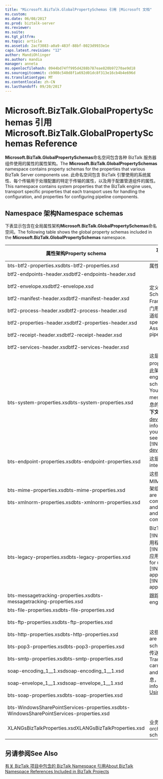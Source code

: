 ```yaml
---
title: "Microsoft.BizTalk.GlobalPropertySchemas 引用 |Microsoft 文档"
ms.custom: 
ms.date: 06/08/2017
ms.prod: biztalk-server
ms.reviewer: 
ms.suite: 
ms.tgt_pltfrm: 
ms.topic: article
ms.assetid: 2acf3083-a0a9-483f-88bf-8023d9933e1e
caps.latest.revision: "12"
author: MandiOhlinger
ms.author: mandia
manager: anneta
ms.openlocfilehash: 0944bd74ff995d4288b787eae820b97270ae9d18
ms.sourcegitcommit: cb908c540d8f1a692d01dc8f313e16cb4b4e696d
ms.translationtype: MT
ms.contentlocale: zh-CN
ms.lasthandoff: 09/20/2017
---
```

# <a name="microsoftbiztalkglobalpropertyschemas-reference"></a><span data-ttu-id="42585-102">Microsoft.BizTalk.GlobalPropertySchemas 引用</span><span class="sxs-lookup"><span data-stu-id="42585-102">Microsoft.BizTalk.GlobalPropertySchemas Reference</span></span>
<span data-ttu-id="42585-103">**Microsoft.BizTalk.GlobalPropertySchemas**命名空间包含各种 BizTalk 服务器组件使用的属性的属性架构。</span><span class="sxs-lookup"><span data-stu-id="42585-103">The **Microsoft.BizTalk.GlobalPropertySchemas** namespace contains property schemas for the properties that various BizTalk Server components use.</span></span> <span data-ttu-id="42585-104">此命名空间包含 BizTalk 引擎使用的系统属性、每个传输用于处理配置的特定于传输的属性，以及用于配置管道组件的属性。</span><span class="sxs-lookup"><span data-stu-id="42585-104">This namespace contains system properties that the BizTalk engine uses, transport specific properties that each transport uses for handling the configuration, and properties for configuring pipeline components.</span></span>  

## <a name="namespace-schemas"></a><span data-ttu-id="42585-105">Namespace 架构</span><span class="sxs-lookup"><span data-stu-id="42585-105">Namespace schemas</span></span>  

 <span data-ttu-id="42585-106">下表显示包含在全局属性架构**Microsoft.BizTalk.GlobalPropertySchemas**命名空间。</span><span class="sxs-lookup"><span data-stu-id="42585-106">The following table shows the global property schemas included in the **Microsoft.BizTalk.GlobalPropertySchemas** namespace.</span></span>  
  
|<span data-ttu-id="42585-107">属性架构</span><span class="sxs-lookup"><span data-stu-id="42585-107">Property schema</span></span>|<span data-ttu-id="42585-108">功能区和说明</span><span class="sxs-lookup"><span data-stu-id="42585-108">Feature area and description</span></span>|  
|---------------------|----------------------------------|  
|<span data-ttu-id="42585-109">bts-btf2-properties.xsd</span><span class="sxs-lookup"><span data-stu-id="42585-109">bts-btf2-properties.xsd</span></span>|<span data-ttu-id="42585-110">属性架构。</span><span class="sxs-lookup"><span data-stu-id="42585-110">Property schema.</span></span>|  
|<span data-ttu-id="42585-111">btf2-endpoints-header.xsd</span><span class="sxs-lookup"><span data-stu-id="42585-111">btf2-endpoints-header.xsd</span></span><br /><br /> <span data-ttu-id="42585-112">btf2-envelope.xsd</span><span class="sxs-lookup"><span data-stu-id="42585-112">btf2-envelope.xsd</span></span><br /><br /> <span data-ttu-id="42585-113">btf2-manifest-header.xsd</span><span class="sxs-lookup"><span data-stu-id="42585-113">btf2-manifest-header.xsd</span></span><br /><br /> <span data-ttu-id="42585-114">btf2-process-header.xsd</span><span class="sxs-lookup"><span data-stu-id="42585-114">btf2-process-header.xsd</span></span><br /><br /> <span data-ttu-id="42585-115">btf2-properties-header.xsd</span><span class="sxs-lookup"><span data-stu-id="42585-115">btf2-properties-header.xsd</span></span><br /><br /> <span data-ttu-id="42585-116">btf2-receipt-header.xsd</span><span class="sxs-lookup"><span data-stu-id="42585-116">btf2-receipt-header.xsd</span></span><br /><br /> <span data-ttu-id="42585-117">btf2-services-header.xsd</span><span class="sxs-lookup"><span data-stu-id="42585-117">btf2-services-header.xsd</span></span>|<span data-ttu-id="42585-118">定义 BizTalk 框架构造的架构。</span><span class="sxs-lookup"><span data-stu-id="42585-118">Schemas that define the BizTalk Framework constructs.</span></span> <span data-ttu-id="42585-119">这些架构专门用于 BizTalk 框架组装器和拆装器管道组件。</span><span class="sxs-lookup"><span data-stu-id="42585-119">These schemas are specific to BizTalk Framework Assembler and Disassembler pipeline components.</span></span>|  
|<span data-ttu-id="42585-120">bts-system-properties.xsd</span><span class="sxs-lookup"><span data-stu-id="42585-120">bts-system-properties.xsd</span></span>|<span data-ttu-id="42585-121">这是系统属性架构。</span><span class="sxs-lookup"><span data-stu-id="42585-121">This is a system property schema.</span></span> <span data-ttu-id="42585-122">BizTalk 引擎使用此架构中的大多数属性。</span><span class="sxs-lookup"><span data-stu-id="42585-122">The BizTalk engine uses most properties in this schema.</span></span> <span data-ttu-id="42585-123">某些属性可用于消息路由。</span><span class="sxs-lookup"><span data-stu-id="42585-123">You can use some properties for message routing.</span></span> <span data-ttu-id="42585-124">有关可用于路由消息的属性的详细信息，请参阅**消息上下文属性** [!INCLUDE[ui-guidance-developers-reference](../includes/ui-guidance-developers-reference.md)]。</span><span class="sxs-lookup"><span data-stu-id="42585-124">For more information on the properties that you can use for message routing, see **Message Context Properties** [!INCLUDE[ui-guidance-developers-reference](../includes/ui-guidance-developers-reference.md)].</span></span>|  
|<span data-ttu-id="42585-125">bts-endpoint-properties.xsd</span><span class="sxs-lookup"><span data-stu-id="42585-125">bts-endpoint-properties.xsd</span></span>|<span data-ttu-id="42585-126">这是内部属性架构。</span><span class="sxs-lookup"><span data-stu-id="42585-126">This is an internal property schema.</span></span>|  
|<span data-ttu-id="42585-127">bts-mime-properties.xsd</span><span class="sxs-lookup"><span data-stu-id="42585-127">bts-mime-properties.xsd</span></span><br /><br /> <span data-ttu-id="42585-128">bts-xmlnorm-properties.xsd</span><span class="sxs-lookup"><span data-stu-id="42585-128">bts-xmlnorm-properties.xsd</span></span>|<span data-ttu-id="42585-129">这些属性架构用于以下管道组件：MIME、XML、平面文件、BizTalk 框架组装器和拆装器等管道组件。</span><span class="sxs-lookup"><span data-stu-id="42585-129">These are property schemas for pipeline components: MIME, XML, Flat File, and BizTalk Framework Assembler and Disassembler pipeline components.</span></span>|  
|<span data-ttu-id="42585-130">bts-legacy-properties.xsd</span><span class="sxs-lookup"><span data-stu-id="42585-130">bts-legacy-properties.xsd</span></span>|<span data-ttu-id="42585-131">BizTalk 可用于此架构升级[!INCLUDE[btsBizTalkServer2002](../includes/btsbiztalkserver2002-md.md)]应用程序迁移至[!INCLUDE[btsBizTalkServer2006r3](../includes/btsbiztalkserver2006r3-md.md)]应用程序。</span><span class="sxs-lookup"><span data-stu-id="42585-131">BizTalk uses this schema for upgrading [!INCLUDE[btsBizTalkServer2002](../includes/btsbiztalkserver2002-md.md)] applications to [!INCLUDE[btsBizTalkServer2006r3](../includes/btsbiztalkserver2006r3-md.md)] applications.</span></span>|  
|<span data-ttu-id="42585-132">bts-messagetracking-properties.xsd</span><span class="sxs-lookup"><span data-stu-id="42585-132">bts-messagetracking-properties.xsd</span></span>|<span data-ttu-id="42585-133">跟踪引擎使用此架构。</span><span class="sxs-lookup"><span data-stu-id="42585-133">The tracking engine uses this schema.</span></span>|  
|<span data-ttu-id="42585-134">bts-file-properties.xsd</span><span class="sxs-lookup"><span data-stu-id="42585-134">bts-file-properties.xsd</span></span><br /><br /> <span data-ttu-id="42585-135">bts-ftp-properties.xsd</span><span class="sxs-lookup"><span data-stu-id="42585-135">bts-ftp-properties.xsd</span></span><br /><br /> <span data-ttu-id="42585-136">bts-http-properties.xsd</span><span class="sxs-lookup"><span data-stu-id="42585-136">bts-http-properties.xsd</span></span><br /><br /> <span data-ttu-id="42585-137">bts-pop3-properties.xsd</span><span class="sxs-lookup"><span data-stu-id="42585-137">bts-pop3-properties.xsd</span></span><br /><br /> <span data-ttu-id="42585-138">bts-smtp-properties.xsd</span><span class="sxs-lookup"><span data-stu-id="42585-138">bts-smtp-properties.xsd</span></span><br /><br /> <span data-ttu-id="42585-139">soap-encoding_1__1.xsd</span><span class="sxs-lookup"><span data-stu-id="42585-139">soap-encoding_1__1.xsd</span></span><br /><br /> <span data-ttu-id="42585-140">soap-envelope_1__1.xsd</span><span class="sxs-lookup"><span data-stu-id="42585-140">soap-envelope_1__1.xsd</span></span><br /><br /> <span data-ttu-id="42585-141">bts-soap-properties.xsd</span><span class="sxs-lookup"><span data-stu-id="42585-141">bts-soap-properties.xsd</span></span><br /><br /> <span data-ttu-id="42585-142">bts-WindowsSharePointServices-properties.xsd</span><span class="sxs-lookup"><span data-stu-id="42585-142">bts-WindowsSharePointServices-properties.xsd</span></span>|<span data-ttu-id="42585-143">这些是特定于传输的属性架构。</span><span class="sxs-lookup"><span data-stu-id="42585-143">These are transport-specific property schemas.</span></span> <span data-ttu-id="42585-144">不同的传输使用这些架构来传送特定的传输信息和配置。</span><span class="sxs-lookup"><span data-stu-id="42585-144">Transports use these schemas to carry specific transport information and configurations.</span></span> <span data-ttu-id="42585-145">传输的详细信息，请参阅[使用适配器](../core/using-adapters.md)。</span><span class="sxs-lookup"><span data-stu-id="42585-145">For more information on transports, see [Using Adapters](../core/using-adapters.md).</span></span>|  
|<span data-ttu-id="42585-146">XLANGsBizTalkProperties.xsd</span><span class="sxs-lookup"><span data-stu-id="42585-146">XLANGsBizTalkProperties.xsd</span></span>|<span data-ttu-id="42585-147">业务流程引擎使用此架构。</span><span class="sxs-lookup"><span data-stu-id="42585-147">The orchestration engine uses this schema.</span></span>|  
  
## <a name="see-also"></a><span data-ttu-id="42585-148">另请参阅</span><span class="sxs-lookup"><span data-stu-id="42585-148">See Also</span></span>  
 [<span data-ttu-id="42585-149">有关 BizTalk 项目中包含的 BizTalk Namespace 引用</span><span class="sxs-lookup"><span data-stu-id="42585-149">About BizTalk Namespace References Included in BizTalk Projects</span></span>](../core/about-biztalk-namespace-references-included-in-biztalk-projects.md)